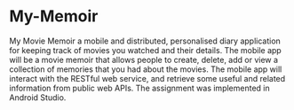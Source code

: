# My-Memoir
My Movie Memoir a mobile and distributed, personalised diary application for keeping track of movies you watched and their details. The mobile app will be a movie memoir that allows people to create, delete, add or view a collection of memories that you had about the movies.
The mobile app will interact with the RESTful web service, and retrieve some useful and related information from public web APIs.
The assignment was implemented in Android Studio.

